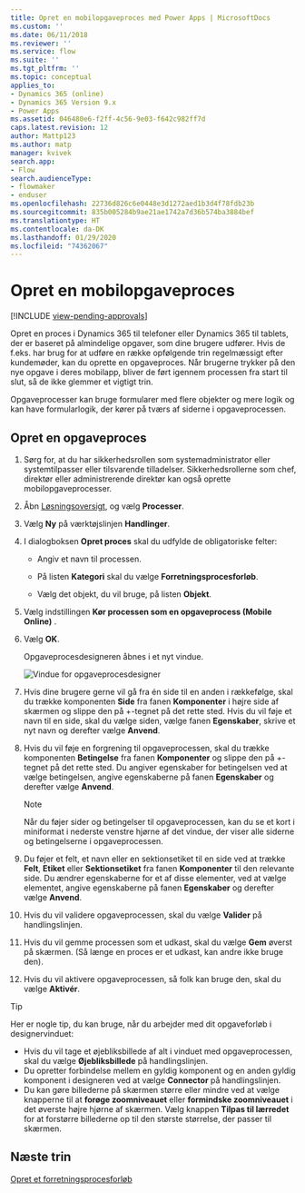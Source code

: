 ```yaml
---
title: Opret en mobilopgaveproces med Power Apps | MicrosoftDocs
ms.custom: ''
ms.date: 06/11/2018
ms.reviewer: ''
ms.service: flow
ms.suite: ''
ms.tgt_pltfrm: ''
ms.topic: conceptual
applies_to:
- Dynamics 365 (online)
- Dynamics 365 Version 9.x
- Power Apps
ms.assetid: 046480e6-f2ff-4c56-9e03-f642c982ff7d
caps.latest.revision: 12
author: Mattp123
ms.author: matp
manager: kvivek
search.app:
- Flow
search.audienceType:
- flowmaker
- enduser
ms.openlocfilehash: 22736d826c6e0448e3d1272aed1b3d4f78fdb23b
ms.sourcegitcommit: 835b005284b9ae21ae1742a7d36b574ba3884bef
ms.translationtype: HT
ms.contentlocale: da-DK
ms.lasthandoff: 01/29/2020
ms.locfileid: "74362067"
---
```

# <a name="create-a-mobile-task-flow"></a>Opret en mobilopgaveproces
[!INCLUDE [view-pending-approvals](includes/cc-rebrand.md)]

Opret en proces i Dynamics 365 til telefoner eller Dynamics 365 til tablets, der er baseret på almindelige opgaver, som dine brugere udfører. Hvis de f.eks. har brug for at udføre en række opfølgende trin regelmæssigt efter kundemøder, kan du oprette en opgaveproces. Når brugerne trykker på den nye opgave i deres mobilapp, bliver de ført igennem processen fra start til slut, så de ikke glemmer et vigtigt trin.  
  
 Opgaveprocesser kan bruge formularer med flere objekter og mere logik og kan have formularlogik, der kører på tværs af siderne i opgaveprocessen.  
  
## <a name="create-a-task-flow"></a>Opret en opgaveproces
  
1. Sørg for, at du har sikkerhedsrollen som systemadministrator eller systemtilpasser eller tilsvarende tilladelser. Sikkerhedsrollerne som chef, direktør eller administrerende direktør kan også oprette mobilopgaveprocesser. 
  
2. Åbn [Løsningsoversigt](/powerapps/maker/model-driven-apps/advanced-navigation#solution-explorer), og vælg **Processer**.  
  
3.  Vælg **Ny** på værktøjslinjen **Handlinger**.  
  
4.  I dialogboksen **Opret proces** skal du udfylde de obligatoriske felter:  
  
    -   Angiv et navn til processen.  
  
    -   På listen **Kategori** skal du vælge **Forretningsprocesforløb**.  
  
    -   Vælg det objekt, du vil bruge, på listen **Objekt**.  
  
5.  Vælg indstillingen **Kør processen som en opgaveprocess (Mobile Online)** .  
  
6.  Vælg **OK**.
  
     Opgaveprocesdesigneren åbnes i et nyt vindue.  
  
     ![Vindue for opgaveprocesdesigner](media/task-flow-designer-window.png "Vindue for opgaveprocesdesigner") 
  
7.  Hvis dine brugere gerne vil gå fra én side til en anden i rækkefølge, skal du trække komponenten **Side** fra fanen **Komponenter** i højre side af skærmen og slippe den på +-tegnet på det rette sted. Hvis du vil føje et navn til en side, skal du vælge siden, vælge fanen **Egenskaber**, skrive et nyt navn og derefter vælge **Anvend**.  
  
8.  Hvis du vil føje en forgrening til opgaveprocessen, skal du trække komponenten **Betingelse** fra fanen **Komponenter** og slippe den på +-tegnet på det rette sted. Du angiver egenskaber for betingelsen ved at vælge betingelsen, angive egenskaberne på fanen **Egenskaber** og derefter vælge **Anvend**.  
  
    > [!NOTE]
    >  Når du føjer sider og betingelser til opgaveprocessen, kan du se et kort i miniformat i nederste venstre hjørne af det vindue, der viser alle siderne og betingelserne i opgaveprocessen.  
  
9. Du føjer et felt, et navn eller en sektionsetiket til en side ved at trække **Felt**, **Etiket** eller **Sektionsetiket** fra fanen **Komponenter** til den relevante side. Du ændrer egenskaberne for et af disse elementer, ved at vælge elementet, angive egenskaberne på fanen **Egenskaber** og derefter vælge **Anvend**.  
  
10. Hvis du vil validere opgaveprocessen, skal du vælge **Valider** på handlingslinjen.  
  
11. Hvis du vil gemme processen som et udkast, skal du vælge **Gem** øverst på skærmen. (Så længe en proces er et udkast, kan andre ikke bruge den).  
  
12. Hvis du vil aktivere opgaveprocessen, så folk kan bruge den, skal du vælge **Aktivér**.  
  
> [!TIP]
>  Her er nogle tip, du kan bruge, når du arbejder med dit opgaveforløb i designervinduet:  
>   
> -  Hvis du vil tage et øjebliksbillede af alt i vinduet med opgaveprocessen, skal du vælge **Øjebliksbillede** på handlingslinjen.  
> -  Du opretter forbindelse mellem en gyldig komponent og en anden gyldig komponent i designeren ved at vælge **Connector** på handlingslinjen.  
> -  Du kan gøre billederne på skærmen større eller mindre ved at vælge knapperne til at **forøge zoomniveauet** eller **formindske zoomniveauet** i det øverste højre hjørne af skærmen. Vælg knappen **Tilpas til lærredet** for at forstørre billederne op til den største størrelse, der passer til skærmen.  
  
## <a name="next-steps"></a>Næste trin  
 [Opret et forretningsprocesforløb](create-business-process-flow.md)   

